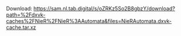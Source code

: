 Download: https://sam.nl.tab.digital/s/oZRKz5So2B8gbzY/download?path=%2Fdxvk-caches%2FNieR%2FNieR%3AAutomata&files=NieRAutomata.dxvk-cache.tar.xz

